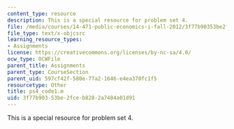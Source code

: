 ```yaml
---
content_type: resource
description: This is a special resource for problem set 4.
file: /media/courses/14-471-public-economics-i-fall-2012/3f77b90353be2fceb8282a7484a01d91_ps4_code1.m
file_type: text/x-objcsrc
learning_resource_types:
- Assignments
license: https://creativecommons.org/licenses/by-nc-sa/4.0/
ocw_type: OCWFile
parent_title: Assignments
parent_type: CourseSection
parent_uid: 597cf42f-580e-77a2-1646-e4ea370fc1f5
resourcetype: Other
title: ps4_code1.m
uid: 3f77b903-53be-2fce-b828-2a7484a01d91
---
```

This is a special resource for problem set 4.